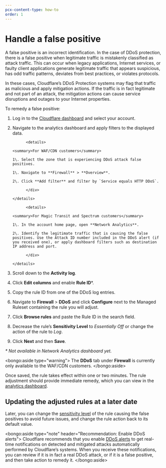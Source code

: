 ```yaml
---
pcx-content-type: how-to
order: 1
---
```


# Handle a false positive

A false positive is an incorrect identification. In the case of DDoS protection, there is a false positive when legitimate traffic is mistakenly classified as attack traffic. This can occur when legacy applications, Internet services, or faulty client applications generate legitimate traffic that appears suspicious, has odd traffic patterns, deviates from best practices, or violates protocols.

In these cases, Cloudflare’s DDoS Protection systems may flag that traffic as malicious and apply mitigation actions. If the traffic is in fact legitimate and not part of an attack, the mitigation actions can cause service disruptions and outages to your Internet properties.

To remedy a false positive:

1.  Log in to the [Cloudflare dashboard](https://dash.cloudflare.com) and select your account.
1.  Navigate to the analytics dashboard and apply filters to the displayed data.

              <details>

        <summary>For WAF/CDN customers</summary>

    <div>

        1\. Select the zone that is experiencing DDoS attack false positives.

        1\. Navigate to **Firewall** > **Overview**.

        2\. Click **Add filter** and filter by `Service equals HTTP DDoS`.

              </div>

        </details>

              <details>

        <summary>For Magic Transit and Spectrum customers</summary>

    <div>

        1\. In the account home page, open **Network Analytics**.

        2\. Identify the legitimate traffic that is causing the false positives. Use the Attack ID number included in the DDoS alert (if you received one), or apply dashboard filters such as destination IP address and port.

              </div>

        </details>

1.  Scroll down to the **Activity log**.
1.  Click **Edit columns** and enable **Rule ID**\*.
1.  Copy the rule ID from one of the DDoS log entries.
1.  Navigate to **Firewall** > **DDoS** and click **Configure** next to the Managed Ruleset containing the rule you will adjust.
1.  Click **Browse rules** and paste the Rule ID in the search field.
1.  Decrease the rule’s **Sensitivity Level** to _Essentially Off_ or change the action of the rule to _Log_.
1.  Click **Next** and then **Save**.

_\* Not available in Network Analytics dashboard yet._

<bongo:aside type="warning">
The **DDoS** tab under **Firewall** is currently only available to the WAF/CDN customers.
</bongo:aside>

Once saved, the rule takes effect within one or two minutes. The rule adjustment should provide immediate remedy, which you can view in the [analytics dashboard](/reference/analytics).

## Updating the adjusted rules at a later date

Later, you can change the [sensitivity level](/managed-rulesets/network/override-parameters#sensitivity) of the rule causing the false positives to avoid future issues, and change the rule action back to its default value.

<bongo:aside type="note" header="Recommendation: Enable DDoS alerts">
Cloudflare recommends that you enable [DDoS alerts](/reference/alerts) to get real-time notifications on detected and mitigated attacks automatically performed by Cloudflare’s systems. When you receive these notifications, you can review if it is in fact a real DDoS attack, or if it is a false positive, and then take action to remedy it.
</bongo:aside>
